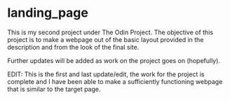 # landing_page

This is my second project under The Odin Project.
The objective of this project is to make a webpage out of the basic layout provided in the description and from the look of the final site.

Further updates will be added as work on the project goes on (hopefully).

EDIT: This is the first and last update/edit, the work for the project is complete and I have been able to make a sufficiently functioning webpage that is similar to the target page.